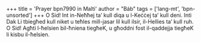 +++
title = 'Prayer bpn7990 in Malti'
author = "Báb"
tags = ['lang-mt', 'bpn-unsorted']
+++
O Sid! Int in-Neħħej ta’ kull diqa u l-Keċċej ta’ kull deni. Inti Dak  Li tbiegħed kull niket u teħles mill-jasar lil kull ilsir, il-Hellies ta’ kull ruh. O Sid! Agħti l-ħelsien bil-ħniena tiegħeK, u għoddni fost il-qaddejja tiegħeK li kisbu il-ħelsien.
